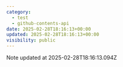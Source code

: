 ```yaml
---
category:
  - test
  - github-contents-api
date: 2025-02-28T18:16:13+00:00
updated: 2025-02-28T18:16:13+00:00
visibility: public
---
```


Note updated at 2025-02-28T18:16:13.094Z